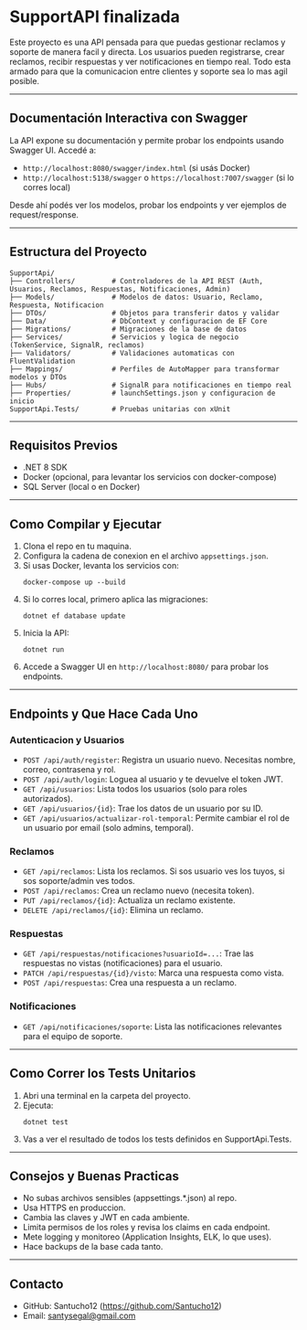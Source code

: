 # SupportAPI finalizada

Este proyecto es una API pensada para que puedas gestionar reclamos y soporte de manera facil y directa. Los usuarios pueden registrarse, crear reclamos, recibir respuestas y ver notificaciones en tiempo real. Todo esta armado para que la comunicacion entre clientes y soporte sea lo mas agil posible.

---

## Documentación Interactiva con Swagger

La API expone su documentación y permite probar los endpoints usando Swagger UI. Accedé a:

- `http://localhost:8080/swagger/index.html` (si usás Docker)
- `http://localhost:5138/swagger` o `https://localhost:7007/swagger` (si lo corres local)

Desde ahí podés ver los modelos, probar los endpoints y ver ejemplos de request/response.

---

## Estructura del Proyecto

```
SupportApi/
├── Controllers/         # Controladores de la API REST (Auth, Usuarios, Reclamos, Respuestas, Notificaciones, Admin)
├── Models/              # Modelos de datos: Usuario, Reclamo, Respuesta, Notificacion
├── DTOs/                # Objetos para transferir datos y validar
├── Data/                # DbContext y configuracion de EF Core
├── Migrations/          # Migraciones de la base de datos
├── Services/            # Servicios y logica de negocio (TokenService, SignalR, reclamos)
├── Validators/          # Validaciones automaticas con FluentValidation
├── Mappings/            # Perfiles de AutoMapper para transformar modelos y DTOs
├── Hubs/                # SignalR para notificaciones en tiempo real
├── Properties/          # launchSettings.json y configuracion de inicio
SupportApi.Tests/        # Pruebas unitarias con xUnit
```

---

## Requisitos Previos

- .NET 8 SDK
- Docker (opcional, para levantar los servicios con docker-compose)
- SQL Server (local o en Docker)

---

## Como Compilar y Ejecutar

1. Clona el repo en tu maquina.
2. Configura la cadena de conexion en el archivo `appsettings.json`.
3. Si usas Docker, levanta los servicios con:
	```
	docker-compose up --build
	```
4. Si lo corres local, primero aplica las migraciones:
	```
	dotnet ef database update
	```
5. Inicia la API:
	```
	dotnet run
	```
6. Accede a Swagger UI en `http://localhost:8080/` para probar los endpoints.

---

## Endpoints y Que Hace Cada Uno

### Autenticacion y Usuarios
- `POST /api/auth/register`: Registra un usuario nuevo. Necesitas nombre, correo, contrasena y rol.
- `POST /api/auth/login`: Loguea al usuario y te devuelve el token JWT.
- `GET /api/usuarios`: Lista todos los usuarios (solo para roles autorizados).
- `GET /api/usuarios/{id}`: Trae los datos de un usuario por su ID.
- `GET /api/usuarios/actualizar-rol-temporal`: Permite cambiar el rol de un usuario por email (solo admins, temporal).

### Reclamos
- `GET /api/reclamos`: Lista los reclamos. Si sos usuario ves los tuyos, si sos soporte/admin ves todos.
- `POST /api/reclamos`: Crea un reclamo nuevo (necesita token).
- `PUT /api/reclamos/{id}`: Actualiza un reclamo existente.
- `DELETE /api/reclamos/{id}`: Elimina un reclamo.

### Respuestas
- `GET /api/respuestas/notificaciones?usuarioId=...`: Trae las respuestas no vistas (notificaciones) para el usuario.
- `PATCH /api/respuestas/{id}/visto`: Marca una respuesta como vista.
- `POST /api/respuestas`: Crea una respuesta a un reclamo.

### Notificaciones
- `GET /api/notificaciones/soporte`: Lista las notificaciones relevantes para el equipo de soporte.

---

## Como Correr los Tests Unitarios

1. Abri una terminal en la carpeta del proyecto.
2. Ejecuta:
	```
	dotnet test
	```
3. Vas a ver el resultado de todos los tests definidos en SupportApi.Tests.

---

## Consejos y Buenas Practicas

- No subas archivos sensibles (appsettings.*.json) al repo.
- Usa HTTPS en produccion.
- Cambia las claves y JWT en cada ambiente.
- Limita permisos de los roles y revisa los claims en cada endpoint.
- Mete logging y monitoreo (Application Insights, ELK, lo que uses).
- Hace backups de la base cada tanto.

---

## Contacto
- GitHub: Santucho12 (https://github.com/Santucho12)
- Email: santysegal@gmail.com
